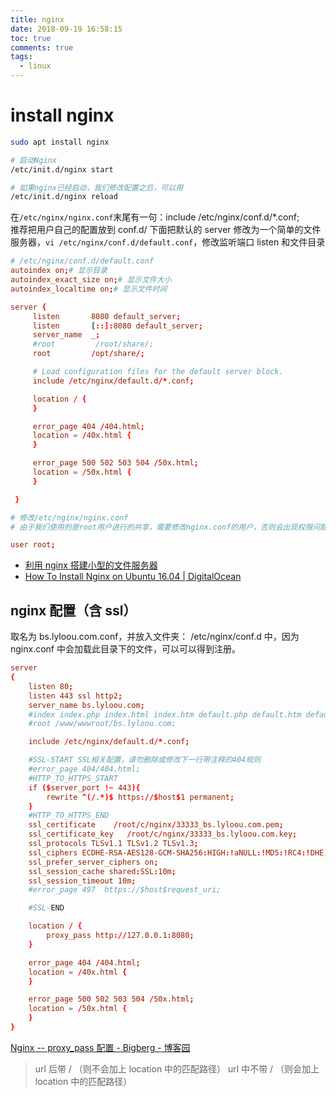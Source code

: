 ```yaml
---
title: nginx
date: 2018-09-19 16:58:15
toc: true
comments: true
tags:
  - linux
---
```


# install nginx

```sh
sudo apt install nginx
```

```sh
# 启动Nginx
/etc/init.d/nginx start

# 如果nginx已经启动，我们修改配置之后，可以用
/etc/init.d/nginx reload
```

在`/etc/nginx/nginx.conf`末尾有一句：include /etc/nginx/conf.d/\*.conf;　　推荐把用户自己的配置放到 conf.d/
下面把默认的 server 修改为一个简单的文件服务器，`vi /etc/nginx/conf.d/default.conf`，修改监听端口 listen 和文件目录

```conf
# /etc/nginx/conf.d/default.conf
autoindex on;# 显示目录
autoindex_exact_size on;# 显示文件大小
autoindex_localtime on;# 显示文件时间

server {
     listen       8080 default_server;
     listen       [::]:8080 default_server;
     server_name  _;
     #root         /root/share/;
     root         /opt/share/;

     # Load configuration files for the default server block.
     include /etc/nginx/default.d/*.conf;

     location / {
     }

     error_page 404 /404.html;
     location = /40x.html {
     }

     error_page 500 502 503 504 /50x.html;
     location = /50x.html {
     }

 }

```

```conf
# 修改/etc/nginx/nginx.conf
# 由于我们使用的是root用户进行的共享，需要修改nginx.conf的用户，否则会出现权限问题，导致访问的时候出现403 Forbidden的错误

user root;
```

- [利用 nginx 搭建小型的文件服务器](https://www.jianshu.com/p/95602720e7c8)
- [How To Install Nginx on Ubuntu 16.04 | DigitalOcean](https://www.digitalocean.com/community/tutorials/how-to-install-nginx-on-ubuntu-16-04)

## nginx 配置（含 ssl）

取名为 bs.lyloou.com.conf，并放入文件夹： /etc/nginx/conf.d 中，因为 nginx.conf 中会加载此目录下的文件，可以可以得到注册。

```conf
server
{
    listen 80;
    listen 443 ssl http2;
    server_name bs.lyloou.com;
    #index index.php index.html index.htm default.php default.htm default.html;
    #root /www/wwwroot/bs.lyloou.com;

    include /etc/nginx/default.d/*.conf;

    #SSL-START SSL相关配置，请勿删除或修改下一行带注释的404规则
    #error_page 404/404.html;
    #HTTP_TO_HTTPS_START
    if ($server_port !~ 443){
        rewrite ^(/.*)$ https://$host$1 permanent;
    }
    #HTTP_TO_HTTPS_END
    ssl_certificate    /root/c/nginx/33333_bs.lyloou.com.pem;
    ssl_certificate_key   /root/c/nginx/33333_bs.lyloou.com.key;
    ssl_protocols TLSv1.1 TLSv1.2 TLSv1.3;
    ssl_ciphers ECDHE-RSA-AES128-GCM-SHA256:HIGH:!aNULL:!MD5:!RC4:!DHE;
    ssl_prefer_server_ciphers on;
    ssl_session_cache shared:SSL:10m;
    ssl_session_timeout 10m;
    #error_page 497  https://$host$request_uri;

    #SSL-END

    location / {
        proxy_pass http://127.0.0.1:8080;
    }

    error_page 404 /404.html;
    location = /40x.html {
    }

    error_page 500 502 503 504 /50x.html;
    location = /50x.html {
    }
}

```

[Nginx -- proxy_pass 配置 - Bigberg - 博客园](https://www.cnblogs.com/bigberg/p/7651197.html)

> url 后带 / （则不会加上 location 中的匹配路径）
> url 中不带 / （则会加上 location 中的匹配路径）
